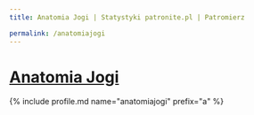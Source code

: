 ```yaml
---
title: Anatomia Jogi | Statystyki patronite.pl | Patromierz

permalink: /anatomiajogi
---
```


# [Anatomia Jogi](https://patronite.pl/anatomiajogi)

{% include profile.md name="anatomiajogi" prefix="a" %}
